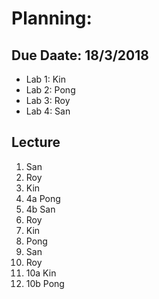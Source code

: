 # Planning:

## Due Daate: 18/3/2018
- Lab 1: Kin
- Lab 2: Pong 
- Lab 3: Roy
- Lab 4: San

## Lecture
1. San
2. Roy
3. Kin
4. 4a Pong
4. 4b San
5. Roy
6. Kin
7. Pong
8. San
9. Roy
10. 10a Kin
10. 10b Pong

